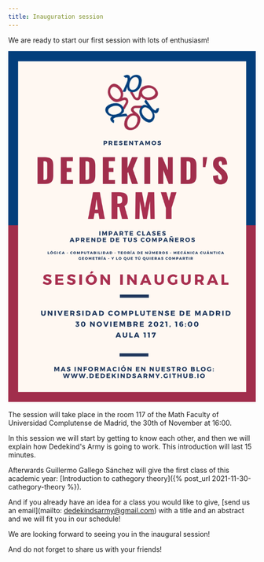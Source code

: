 ```yaml
---
title: Inauguration session
---
```


We are ready to start our first session with lots of enthusiasm!

<img src="/images/posters/sesion-inaugural-21.png" alt="Poster" style="width: 750px;"/>

The session will take place in the room 117 of the Math Faculty of Universidad
Complutense de Madrid, the 30th of November at 16:00.

In this session we will start by getting to know each other, and then we will
explain how Dedekind's Army is going to work. This introduction will last 15 minutes.

Afterwards Guillermo Gallego Sánchez will give the first class of this academic
year: [Introduction to cathegory theory]({% post_url 2021-11-30-cathegory-theory %}).

And if you already have an idea for a class you would like to give, [send us an
email](mailto: dedekindsarmy@gmail.com) with a title and an abstract and we will
fit you in our schedule!

We are looking forward to seeing you in the inaugural session!

And do not forget to share us with your friends!
